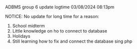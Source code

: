 ADBMS group 6
update logtime 03/08/2024 08:13pm

NOTICE:
No update for long time for a reason:
1. School midterm
2. Little knowledge on ho to connect to database
3. Holidays
4. Still learning how to fix and connect the database sing php

